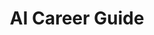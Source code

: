 ---
title: AI Career Guide
emoji: 🤖
colorFrom: purple
colorTo: blue
sdk: gradio
app_file: app.py
sdk_sync_repo: https://github.com/SANDIPAN-DUTTA/AI-Career-Guide.git
sdk_sync_repo_branch: main
---